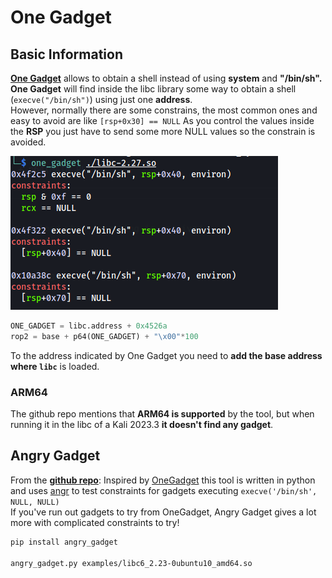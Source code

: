 # One Gadget


## Basic Information

[**One Gadget**](https://github.com/david942j/one\_gadget) allows to obtain a shell instead of using **system** and **"/bin/sh". One Gadget** will find inside the libc library some way to obtain a shell (`execve("/bin/sh")`) using just one **address**.\
However, normally there are some constrains, the most common ones and easy to avoid are like `[rsp+0x30] == NULL` As you control the values inside the **RSP** you just have to send some more NULL values so the constrain is avoided.

![](<../../../.gitbook/assets/image (754).png>)

```python
ONE_GADGET = libc.address + 0x4526a
rop2 = base + p64(ONE_GADGET) + "\x00"*100
```

To the address indicated by One Gadget you need to **add the base address where `libc`** is loaded.


### ARM64

The github repo mentions that **ARM64 is supported** by the tool, but when running it in the libc of a Kali 2023.3 **it doesn't find any gadget**.

## Angry Gadget

From the [**github repo**](https://github.com/ChrisTheCoolHut/angry\_gadget): Inspired by [OneGadget](https://github.com/david942j/one\_gadget) this tool is written in python and uses [angr](https://github.com/angr/angr) to test constraints for gadgets executing `execve('/bin/sh', NULL, NULL)`\
If you've run out gadgets to try from OneGadget, Angry Gadget gives a lot more with complicated constraints to try!

```bash
pip install angry_gadget

angry_gadget.py examples/libc6_2.23-0ubuntu10_amd64.so 
```


